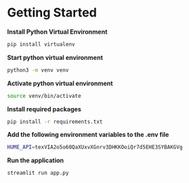 # Getting Started
**Install Python Virtual Environment**
```bash
pip install virtualenv
```

**Start python virtual environment**
```bash
python3 -m venv venv
```

**Activate python virtual environment**
```bash
source venv/bin/activate
```

**Install required packages**
```bash
pip install -r requirements.txt
```

**Add the following environment variables to the .env file**
```bash
HUME_API=texVIA2o5o60QaXUxvXGnrv3DHKKOoiQr7d5EHE3SYBAKGVg
```

**Run the application**
```bash
streamlit run app.py
```